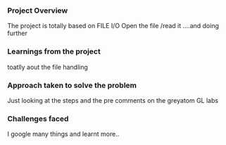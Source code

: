### Project Overview

 The project is totally based on FILE I/O
Open the file /read it ....and doing further 


### Learnings from the project

 toatlly aout the file handling


### Approach taken to solve the problem

 Just looking at the steps and the pre comments on the greyatom GL labs


### Challenges faced

 I google many things and learnt more.. 


